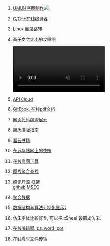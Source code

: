 1. [UML时序图制作](http://knsv.github.io/mermaid/index.html)![](http://knsv.github.io/mermaid/images/header.png)
2. [C/C++在线编译器](https://www.hackerrank.com/)
3. [Linux 目录跳转](https://github.com/rupa/z) 
4. [基于文字大小的权重图](https://research.kapiche.com/)

	<video loop="" autoplay="" muted="">
                        <source src="https://storage.googleapis.com/static.kapiche.com/research/073b/img/screencast.webm" type="video/webm">
                        <source src="https://storage.googleapis.com/static.kapiche.com/research/073b/img/screencast.mp4" type="video/mp4">
                    </video>

5. [API Cloud](http://www.apicloud.com/)
6. [GitBook, 在线pdf文档](www.gitbook.com)
7. [网页代码编译展示](https://glot.io/)
8. [简历排版指南](http://ppresume.com/notes/guide.html)
9. [看云书籍](http://www.kancloud.cn/)
10. [永远存储网上的快照](http://archive.is/)
11. [在线修图工具]( https://www.fotor.com/tw/app.html#!module/basic/tool/BasicEdits)
12. [图片聚合查找](http://librestock.com/)
13. [腾讯开源 框架](http://haomiao.qq.com/)  
    [github](https://github.com/Tencent)
    [MSEC](https://github.com/Tencent/MSEC)
14. [聚合数据](https://www.juhe.cn/)
15. [数据结构与算法可视化显示](https://www.cs.usfca.edu/~galles/visualization/Algorithms.html)[2](https://visualgo.net/)
16. 仿宋字体比较好看, 可以把 xSheel 设置成仿宋.
17. [在线编辑器, ps, word, ppt](https://uzer.me/api.html)
18. [在线零时文件传输](https://www.sendspace.com/)